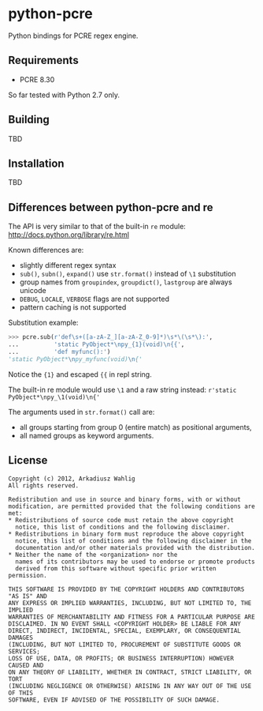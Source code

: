 python-pcre
===========

Python bindings for PCRE regex engine.


Requirements
------------

* PCRE 8.30

So far tested with Python 2.7 only.


Building
--------

TBD


Installation
------------

TBD


Differences between python-pcre and re
--------------------------------------

The API is very similar to that of the built-in `re` module:
http://docs.python.org/library/re.html

Known differences are:

* slightly different regex syntax
* `sub()`, `subn()`, `expand()` use `str.format()` instead of `\1` substitution
* group names from `groupindex`, `groupdict()`, `lastgroup` are always unicode
* `DEBUG`, `LOCALE`, `VERBOSE` flags are not supported
* pattern caching is not supported

Substitution example:

```python
>>> pcre.sub(r'def\s+([a-zA-Z_][a-zA-Z_0-9]*)\s*\(\s*\):',
...          'static PyObject*\npy_{1}(void)\n{{',
...          'def myfunc():')
'static PyObject*\npy_myfunc(void)\n{'
```
Notice the `{1}` and escaped `{{` in repl string.

The built-in re module would use `\1` and a raw string instead:
`r'static PyObject*\npy_\1(void)\n{'`

The arguments used in `str.format()` call are:
* all groups starting from group 0 (entire match) as positional arguments,
* all named groups as keyword arguments.


License
-------

```
Copyright (c) 2012, Arkadiusz Wahlig
All rights reserved.

Redistribution and use in source and binary forms, with or without
modification, are permitted provided that the following conditions are met:
* Redistributions of source code must retain the above copyright
  notice, this list of conditions and the following disclaimer.
* Redistributions in binary form must reproduce the above copyright
  notice, this list of conditions and the following disclaimer in the
  documentation and/or other materials provided with the distribution.
* Neither the name of the <organization> nor the
  names of its contributors may be used to endorse or promote products
  derived from this software without specific prior written permission.

THIS SOFTWARE IS PROVIDED BY THE COPYRIGHT HOLDERS AND CONTRIBUTORS "AS IS" AND
ANY EXPRESS OR IMPLIED WARRANTIES, INCLUDING, BUT NOT LIMITED TO, THE IMPLIED
WARRANTIES OF MERCHANTABILITY AND FITNESS FOR A PARTICULAR PURPOSE ARE
DISCLAIMED. IN NO EVENT SHALL <COPYRIGHT HOLDER> BE LIABLE FOR ANY
DIRECT, INDIRECT, INCIDENTAL, SPECIAL, EXEMPLARY, OR CONSEQUENTIAL DAMAGES
(INCLUDING, BUT NOT LIMITED TO, PROCUREMENT OF SUBSTITUTE GOODS OR SERVICES;
LOSS OF USE, DATA, OR PROFITS; OR BUSINESS INTERRUPTION) HOWEVER CAUSED AND
ON ANY THEORY OF LIABILITY, WHETHER IN CONTRACT, STRICT LIABILITY, OR TORT
(INCLUDING NEGLIGENCE OR OTHERWISE) ARISING IN ANY WAY OUT OF THE USE OF THIS
SOFTWARE, EVEN IF ADVISED OF THE POSSIBILITY OF SUCH DAMAGE.
```
